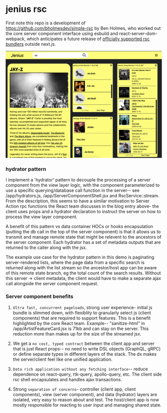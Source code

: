 # jenius rsc

First note this repo is a development of https://github.com/bholmesdev/simple-rsc by Ben Holmes, who worked out the core server component interface using esbuild and react-server-dom-webpack, which anticipates a future release of [officially supported rsc bundlers](https://react.dev/blog/2023/03/22/react-labs-what-we-have-been-working-on-march-2023#react-server-components) outside next.js.

<img src="./docs/hova2.png" />

### hydrator pattern

I implement a 'hydrator' pattern to decouple the processing of a server component from the view layer logic, with the component parameterized to use a specific querying/database call function in the server-- see /app/hydrators.js, /app/ServerComponentShell.jsx and RscService::stream. From the description, this seems to have a similar motivation to Server Action rpc functions the React team discusses in the blog entry above- the client uses props and a hydrator declaration to instruct the server on how to process the view layer component.

A benefit of this pattern vs data container HOCs or hooks encapsulation (putting the db call in the top of the server component) is that it allows us to transmit and manage remote state that might be relevent to the ancestors of the server component. Each hydrator has a set of metadata outputs that are returned to the caller along with the jsx.

The example use case for the hydrator pattern in this demo is paginating server-rendered lists, where the page data from a specific search is returned along with the list stream so the ancestor/host app can be aware of this remote state branch, eg the total count of the search results. Without this server -> client metadata, the client would have to make a separate ajax call alongside the server component request.

### Server component benefits

1. `Ultra fast, concurrent pageloads`, strong user experience- initial js bundle is slimmed down, with flexiblity to granularly select js (client components) that are required to support features. This is a benefit highlighted by the core React team. Example-- "sanitize-html" in /app/ArtistFeatureCard.jsx is 71kb and can stay on the server. This reduction more than makes up for the size of the streamed jsx.

2. We get a `no cost, typed contract` between the client app and server that is just React props-- no need to write DSL objects (GraphQL, gRPC) or define separate types in different layers of the stack. The dx makes the server/client feel like one unified application.

3. `Data rich application without any fetching interface`-- reduce dependence on react-query, rtk-query, apollo-query, etc. The client side rsc shell encapsulates and handles ajax transactions.

4. Strong `separation of concerns`- controller (client app, client components), view (server component), and data (hydrator) layers are isolated, very easy to reason about and test. The host/client app is now mostly responsible for reacting to user input and managing shared state.
